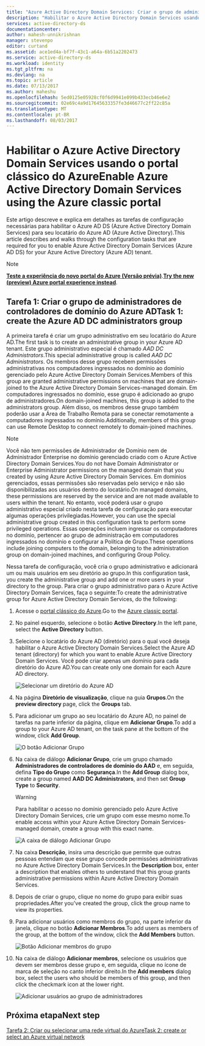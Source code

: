 ```yaml
---
title: "Azure Active Directory Domain Services: Criar o grupo de administradores de controladores de domínio do Azure AD | Microsoft Docs"
description: "Habilitar o Azure Active Directory Domain Services usando o portal clássico do Azure"
services: active-directory-ds
documentationcenter: 
author: mahesh-unnikrishnan
manager: stevenpo
editor: curtand
ms.assetid: ace1ed4a-bf7f-43c1-a64a-6b51a2202473
ms.service: active-directory-ds
ms.workload: identity
ms.tgt_pltfrm: na
ms.devlang: na
ms.topic: article
ms.date: 07/13/2017
ms.author: maheshu
ms.openlocfilehash: 5ed0125e05928cf0f6d9941e099b433ecb46e6e2
ms.sourcegitcommit: 02e69c4a9d17645633357fe3d46677c2ff22c85a
ms.translationtype: MT
ms.contentlocale: pt-BR
ms.lasthandoff: 08/03/2017
---
```

# <a name="enable-azure-active-directory-domain-services-using-the-azure-classic-portal"></a><span data-ttu-id="6b3e1-103">Habilitar o Azure Active Directory Domain Services usando o portal clássico do Azure</span><span class="sxs-lookup"><span data-stu-id="6b3e1-103">Enable Azure Active Directory Domain Services using the Azure classic portal</span></span>
<span data-ttu-id="6b3e1-104">Este artigo descreve e explica em detalhes as tarefas de configuração necessárias para habilitar o Azure AD DS (Azure Active Directory Domain Services) para seu locatário do Azure AD (Azure Active Directory).</span><span class="sxs-lookup"><span data-stu-id="6b3e1-104">This article describes and walks through the configuration tasks that are required for you to enable Azure Active Directory Domain Services (Azure AD DS) for your Azure Active Directory (Azure AD) tenant.</span></span>

> [!NOTE]
> <span data-ttu-id="6b3e1-105">[**Teste a experiência do novo portal do Azure (Versão prévia)**](active-directory-ds-getting-started.md).</span><span class="sxs-lookup"><span data-stu-id="6b3e1-105">[**Try the new (preview) Azure portal experience instead**](active-directory-ds-getting-started.md).</span></span> 
>

## <a name="task-1-create-the-azure-ad-dc-administrators-group"></a><span data-ttu-id="6b3e1-106">Tarefa 1: Criar o grupo de administradores de controladores de domínio do Azure AD</span><span class="sxs-lookup"><span data-stu-id="6b3e1-106">Task 1: create the Azure AD DC administrators group</span></span>
<span data-ttu-id="6b3e1-107">A primeira tarefa é criar um grupo administrativo em seu locatário do Azure AD.</span><span class="sxs-lookup"><span data-stu-id="6b3e1-107">The first task is to create an administrative group in your Azure AD tenant.</span></span> <span data-ttu-id="6b3e1-108">Este grupo administrativo especial é chamado *AAD DC Administrators*.</span><span class="sxs-lookup"><span data-stu-id="6b3e1-108">This special administrative group is called *AAD DC Administrators*.</span></span> <span data-ttu-id="6b3e1-109">Os membros desse grupo recebem permissões administrativas nos computadores ingressados no domínio ao domínio gerenciado pelo Azure Active Directory Domain Services.</span><span class="sxs-lookup"><span data-stu-id="6b3e1-109">Members of this group are granted administrative permissions on machines that are domain-joined to the Azure Active Directory Domain Services-managed domain.</span></span> <span data-ttu-id="6b3e1-110">Em computadores ingressados no domínio, esse grupo é adicionado ao grupo de administradores.</span><span class="sxs-lookup"><span data-stu-id="6b3e1-110">On domain-joined machines, this group is added to the administrators group.</span></span> <span data-ttu-id="6b3e1-111">Além disso, os membros desse grupo também poderão usar a Área de Trabalho Remota para se conectar remotamente a computadores ingressados no domínio.</span><span class="sxs-lookup"><span data-stu-id="6b3e1-111">Additionally, members of this group can use Remote Desktop to connect remotely to domain-joined machines.</span></span>  

> [!NOTE]
> <span data-ttu-id="6b3e1-112">Você não tem permissões de Administrador de Domínio nem de Administrador Enterprise no domínio gerenciado criado com o Azure Active Directory Domain Services.</span><span class="sxs-lookup"><span data-stu-id="6b3e1-112">You do not have Domain Administrator or Enterprise Administrator permissions on the managed domain that you created by using Azure Active Directory Domain Services.</span></span> <span data-ttu-id="6b3e1-113">Em domínios gerenciados, essas permissões são reservadas pelo serviço e não são disponibilizadas aos usuários dentro do locatário.</span><span class="sxs-lookup"><span data-stu-id="6b3e1-113">On managed domains, these permissions are reserved by the service and are not made available to users within the tenant.</span></span> <span data-ttu-id="6b3e1-114">No entanto, você poderá usar o grupo administrativo especial criado nesta tarefa de configuração para executar algumas operações privilegiadas.</span><span class="sxs-lookup"><span data-stu-id="6b3e1-114">However, you can use the special administrative group created in this configuration task to perform some privileged operations.</span></span> <span data-ttu-id="6b3e1-115">Essas operações incluem ingressar os computadores no domínio, pertencer ao grupo de administração em computadores ingressados no domínio e configurar a Política de Grupo.</span><span class="sxs-lookup"><span data-stu-id="6b3e1-115">These operations include joining computers to the domain, belonging to the administration group on domain-joined machines, and configuring Group Policy.</span></span>
>

<span data-ttu-id="6b3e1-116">Nessa tarefa de configuração, você cria o grupo administrativo e adicionará um ou mais usuários em seu diretório ao grupo.</span><span class="sxs-lookup"><span data-stu-id="6b3e1-116">In this configuration task, you create the administrative group and add one or more users in your directory to the group.</span></span> <span data-ttu-id="6b3e1-117">Para criar o grupo administrativo para o Azure Active Directory Domain Services, faça o seguinte:</span><span class="sxs-lookup"><span data-stu-id="6b3e1-117">To create the administrative group for Azure Active Directory Domain Services, do the following:</span></span>

1. <span data-ttu-id="6b3e1-118">Acesse o [portal clássico do Azure](https://manage.windowsazure.com).</span><span class="sxs-lookup"><span data-stu-id="6b3e1-118">Go to the [Azure classic portal](https://manage.windowsazure.com).</span></span>
2. <span data-ttu-id="6b3e1-119">No painel esquerdo, selecione o botão **Active Directory**.</span><span class="sxs-lookup"><span data-stu-id="6b3e1-119">In the left pane, select the **Active Directory** button.</span></span>
3. <span data-ttu-id="6b3e1-120">Selecione o locatário do Azure AD (diretório) para o qual você deseja habilitar o Azure Active Directory Domain Services.</span><span class="sxs-lookup"><span data-stu-id="6b3e1-120">Select the Azure AD tenant (directory) for which you want to enable Azure Active Directory Domain Services.</span></span> <span data-ttu-id="6b3e1-121">Você pode criar apenas um domínio para cada diretório do Azure AD.</span><span class="sxs-lookup"><span data-stu-id="6b3e1-121">You can create only one domain for each Azure AD directory.</span></span>

    ![Selecionar um diretório do Azure AD](./media/active-directory-domain-services-getting-started/select-aad-directory.png)
4. <span data-ttu-id="6b3e1-123">Na página **Diretório de visualização**, clique na guia **Grupos**.</span><span class="sxs-lookup"><span data-stu-id="6b3e1-123">On the **preview directory** page, click the **Groups** tab.</span></span>
5. <span data-ttu-id="6b3e1-124">Para adicionar um grupo ao seu locatário do Azure AD, no painel de tarefas na parte inferior da página, clique em **Adicionar Grupo**.</span><span class="sxs-lookup"><span data-stu-id="6b3e1-124">To add a group to your Azure AD tenant, on the task pane at the bottom of the window, click **Add Group**.</span></span>

    ![O botão Adicionar Grupo](./media/active-directory-domain-services-getting-started/add-group-button.png)
6. <span data-ttu-id="6b3e1-126">Na caixa de diálogo **Adicionar Grupo**, crie um grupo chamado **Administradores de controladores de domínio do AAD** e, em seguida, defina **Tipo do Grupo** como **Segurança**.</span><span class="sxs-lookup"><span data-stu-id="6b3e1-126">In the **Add Group** dialog box, create a group named **AAD DC Administrators**, and then set **Group Type** to **Security**.</span></span>

   > [!WARNING]
   > <span data-ttu-id="6b3e1-127">Para habilitar o acesso no domínio gerenciado pelo Azure Active Directory Domain Services, crie um grupo com esse mesmo nome.</span><span class="sxs-lookup"><span data-stu-id="6b3e1-127">To enable access within your Azure Active Directory Domain Services-managed domain, create a group with this exact name.</span></span>
   >
   >

    ![A caixa de diálogo Adicionar Grupo](./media/active-directory-domain-services-getting-started/create-admin-group.png)
7. <span data-ttu-id="6b3e1-129">Na caixa **Descrição**, insira uma descrição que permite que outras pessoas entendam que esse grupo concede permissões administrativas no Azure Active Directory Domain Services.</span><span class="sxs-lookup"><span data-stu-id="6b3e1-129">In the **Description** box, enter a description that enables others to understand that this group grants administrative permissions within Azure Active Directory Domain Services.</span></span>
8. <span data-ttu-id="6b3e1-130">Depois de criar o grupo, clique no nome do grupo para exibir suas propriedades.</span><span class="sxs-lookup"><span data-stu-id="6b3e1-130">After you've created the group, click the group name to view its properties.</span></span>
9. <span data-ttu-id="6b3e1-131">Para adicionar usuários como membros do grupo, na parte inferior da janela, clique no botão **Adicionar Membros**.</span><span class="sxs-lookup"><span data-stu-id="6b3e1-131">To add users as members of the group, at the bottom of the window, click the **Add Members** button.</span></span>

    ![Botão Adicionar membros do grupo](./media/active-directory-domain-services-getting-started/add-group-members-button.png)
10. <span data-ttu-id="6b3e1-133">Na caixa de diálogo **Adicionar membros**, selecione os usuários que devem ser membros desse grupo e, em seguida, clique no ícone de marca de seleção no canto inferior direito.</span><span class="sxs-lookup"><span data-stu-id="6b3e1-133">In the **Add members** dialog box, select the users who should be members of this group, and then click the checkmark icon at the lower right.</span></span>

    ![Adicionar usuários ao grupo de administradores](./media/active-directory-domain-services-getting-started/add-group-members.png)


## <a name="next-step"></a><span data-ttu-id="6b3e1-135">Próxima etapa</span><span class="sxs-lookup"><span data-stu-id="6b3e1-135">Next step</span></span>
[<span data-ttu-id="6b3e1-136">Tarefa 2: Criar ou selecionar uma rede virtual do Azure</span><span class="sxs-lookup"><span data-stu-id="6b3e1-136">Task 2: create or select an Azure virtual network</span></span>](active-directory-ds-getting-started-vnet.md)
